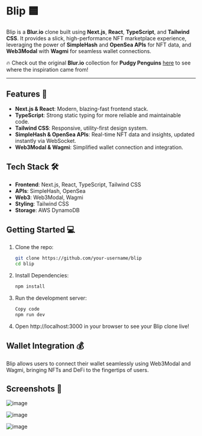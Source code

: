 # Blip 🟦

Blip is a **Blur.io** clone built using **Next.js**, **React**, **TypeScript**, and **Tailwind CSS**. It provides a slick, high-performance NFT marketplace experience, leveraging the power of **SimpleHash** and **OpenSea APIs** for NFT data, and **Web3Modal** with **Wagmi** for seamless wallet connections.

🔥 Check out the original **Blur.io** collection for **Pudgy Penguins** [here](https://blur.io/collection/pudgypenguins) to see where the inspiration came from!

---

## Features 🚀

- **Next.js & React**: Modern, blazing-fast frontend stack.
- **TypeScript**: Strong static typing for more reliable and maintainable code.
- **Tailwind CSS**: Responsive, utility-first design system.
- **SimpleHash & OpenSea APIs**: Real-time NFT data and insights, updated instantly via WebSocket.
- **Web3Modal & Wagmi**: Simplified wallet connection and integration.

## Tech Stack 🛠️

- **Frontend**: Next.js, React, TypeScript, Tailwind CSS
- **APIs**: SimpleHash, OpenSea
- **Web3**: Web3Modal, Wagmi
- **Styling**: Tailwind CSS
- **Storage**: AWS DynamoDB

## Getting Started 💻

1. Clone the repo:
   ```bash
   git clone https://github.com/your-username/blip
   cd blip
   ```
2. Install Dependencies:
   ```bash
   npm install
   ```
3. Run the development server:
   ```bash
   Copy code
   npm run dev
   ```
4. Open http://localhost:3000 in your browser to see your Blip clone live!

## Wallet Integration 💰

Blip allows users to connect their wallet seamlessly using Web3Modal and Wagmi, bringing NFTs and DeFi to the fingertips of users.

## Screenshots 📸

![image](https://github.com/user-attachments/assets/e66fe080-a610-490a-8c91-dda25efa1f59)

![image](https://github.com/user-attachments/assets/b8a787a3-6b6a-4de7-b488-02858c56f2f1)

![image](https://github.com/user-attachments/assets/46b1370a-e8d8-46d5-9ffd-4fa977186403)
